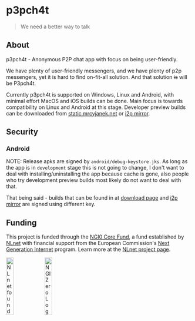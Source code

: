 # p3pch4t

> We need a better way to talk

## About

p3pch4t - Anonymous P2P chat app with focus on being user-friendly.

We have plenty of user-friendly messengers, and we have plenty of p2p messengers, yet it is hard to find on-fit-all solution. And that solution ~~is~~ will be P3pch4t.

Currently p3pch4t is supported on Windows, Linux and Android, with minimal effort MacOS and iOS builds can be done. Main focus is towards compatibility on Linux and Android at this stage. Developer preview builds can be downloaded from [static.mrcyjanek.net](https://static.mrcyjanek.net/p3pch4t/) or [i2p mirror](http://n6hg3o7vh25bftxxqnspfp7li2rh4wkhbqsd65e5sow7hr4gulrq.b32.i2p/p3pch4t).

## Security

### Android

NOTE: Release apks are signed by `android/debug-keystore.jks`. As long as the app is in `development` stage this is not going to change, I don't want to deal with installing/uninstalling the app because cache is gone, also people who try development preview builds most likely do not want to deal with that.

That being said - builds that can be found in at [download page](https://static.mrcyjanek.net/p3pch4t/) and [i2p mirror](http://n6hg3o7vh25bftxxqnspfp7li2rh4wkhbqsd65e5sow7hr4gulrq.b32.i2p/p3pch4t) are signed using different key.

## Funding

This project is funded through the [NGI0 Core Fund](https://nlnet.nl/zero), a fund established by [NLnet](https://nlnet.nl) with financial support from the European Commission's [Next Generation Internet](https://ngi.eu) program. Learn more at the [NLnet project page](https://nlnet.nl/project/p3pch4t).

[<img src="https://nlnet.nl/logo/banner.png" alt="NLnet foundation logo" width="20%" />](https://nlnet.nl)
[<img src="https://nlnet.nl/image/logos/NGI0_tag.svg" alt="NGI Zero Logo" width="20%" />](https://nlnet.nl/core)